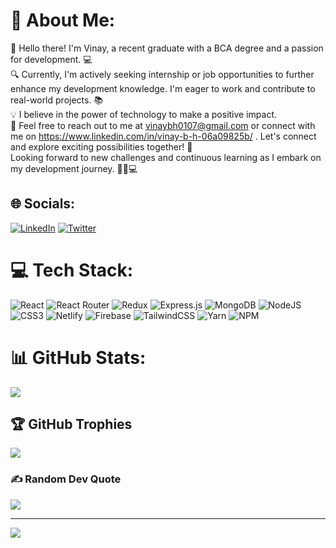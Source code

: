 # 💫 About Me:
👋 Hello there! I'm Vinay, a recent graduate with a BCA degree and a passion for development.  💻<br>🔍 Currently, I'm actively seeking internship or job opportunities to further enhance my development knowledge. I'm eager to work and contribute to real-world projects. 📚<br>💡 I believe in the power of technology to make a positive impact.<br>📧 Feel free to reach out to me at vinaybh0107@gmail.com or connect with me on https://www.linkedin.com/in/vinay-b-h-06a09825b/ . Let's connect and explore exciting possibilities together! 🔗<br>Looking forward to new challenges and continuous learning as I embark on my development journey. 🌟🚀💻


## 🌐 Socials:
[![LinkedIn](https://img.shields.io/badge/LinkedIn-%230077B5.svg?logo=linkedin&logoColor=white)](https://linkedin.com/in/https://www.linkedin.com/in/vinay-b-h-06a09825b/) [![Twitter](https://img.shields.io/badge/Twitter-%231DA1F2.svg?logo=Twitter&logoColor=white)](https://twitter.com/https://twitter.com/VinayBH1554211) 

# 💻 Tech Stack:
![React](https://img.shields.io/badge/react-%2320232a.svg?style=for-the-badge&logo=react&logoColor=%2361DAFB) ![React Router](https://img.shields.io/badge/React_Router-CA4245?style=for-the-badge&logo=react-router&logoColor=white) ![Redux](https://img.shields.io/badge/redux-%23593d88.svg?style=for-the-badge&logo=redux&logoColor=white) ![Express.js](https://img.shields.io/badge/express.js-%23404d59.svg?style=for-the-badge&logo=express&logoColor=%2361DAFB) ![MongoDB](https://img.shields.io/badge/MongoDB-%234ea94b.svg?style=for-the-badge&logo=mongodb&logoColor=white) ![NodeJS](https://img.shields.io/badge/node.js-6DA55F?style=for-the-badge&logo=node.js&logoColor=white) ![CSS3](https://img.shields.io/badge/css3-%231572B6.svg?style=for-the-badge&logo=css3&logoColor=white) ![Netlify](https://img.shields.io/badge/netlify-%23000000.svg?style=for-the-badge&logo=netlify&logoColor=#00C7B7) ![Firebase](https://img.shields.io/badge/firebase-%23039BE5.svg?style=for-the-badge&logo=firebase) ![TailwindCSS](https://img.shields.io/badge/tailwindcss-%2338B2AC.svg?style=for-the-badge&logo=tailwind-css&logoColor=white) ![Yarn](https://img.shields.io/badge/yarn-%232C8EBB.svg?style=for-the-badge&logo=yarn&logoColor=white) ![NPM](https://img.shields.io/badge/NPM-%23000000.svg?style=for-the-badge&logo=npm&logoColor=white)
# 📊 GitHub Stats:
![](https://github-readme-streak-stats.herokuapp.com/?user=vinaybh01&theme=radical&hide_border=true)<br/>

## 🏆 GitHub Trophies
![](https://github-profile-trophy.vercel.app/?username=vinaybh01&theme=radical&no-frame=true&no-bg=false&margin-w=4)

### ✍️ Random Dev Quote
![](https://quotes-github-readme.vercel.app/api?type=horizontal&theme=radical)

---
[![](https://visitcount.itsvg.in/api?id=vinaybh01&icon=2&color=0)](https://visitcount.itsvg.in)

<!-- Proudly created with GPRM ( https://gprm.itsvg.in ) -->

